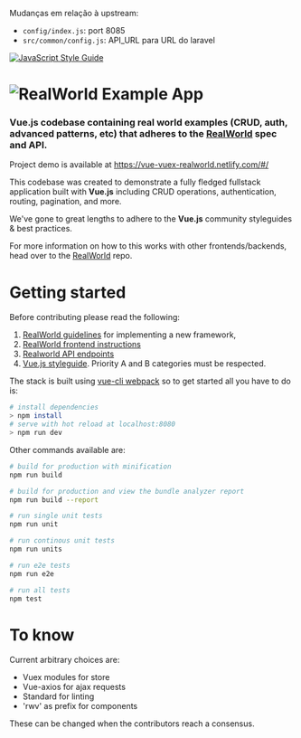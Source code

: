 Mudanças em relação à upstream: 
 - `config/index.js`: port 8085
 - `src/common/config.js`: API_URL para URL do laravel

[![JavaScript Style Guide](https://img.shields.io/badge/code_style-standard-brightgreen.svg)](https://standardjs.com)


# ![RealWorld Example App](./static/rwv-logo.png)

### Vue.js codebase containing real world examples (CRUD, auth, advanced patterns, etc) that adheres to the [RealWorld](https://github.com/gothinkster/realworld) spec and API.

Project demo is available at https://vue-vuex-realworld.netlify.com/#/


This codebase was created to demonstrate a fully fledged fullstack application built with **Vue.js** including CRUD operations, authentication, routing, pagination, and more.

We've gone to great lengths to adhere to the **Vue.js** community styleguides & best practices.

For more information on how to this works with other frontends/backends, head over to the [RealWorld](https://github.com/gothinkster/realworld) repo.


# Getting started

Before contributing please read the following:
1. [RealWorld guidelines](https://github.com/gothinkster/realworld/tree/master/spec) for implementing a new framework,
2. [RealWorld frontend instructions](https://github.com/gothinkster/realworld-starter-kit/blob/master/FRONTEND_INSTRUCTIONS.md)
3. [Realworld API endpoints](https://github.com/gothinkster/realworld/tree/master/api)
4. [Vue.js styleguide](https://vuejs.org/v2/style-guide/index.html). Priority A and B categories must be respected.


The stack is built using [vue-cli webpack](https://github.com/vuejs-templates/webpack) so to get started all you have to do is:
``` bash
# install dependencies
> npm install
# serve with hot reload at localhost:8080
> npm run dev
```

Other commands available are:
``` bash
# build for production with minification
npm run build

# build for production and view the bundle analyzer report
npm run build --report

# run single unit tests
npm run unit

# run continous unit tests
npm run units

# run e2e tests
npm run e2e

# run all tests
npm test
```

# To know

Current arbitrary choices are:
- Vuex modules for store
- Vue-axios for ajax requests
- Standard for linting
- 'rwv' as prefix for components

These can be changed when the contributors reach a consensus.
